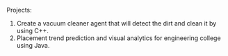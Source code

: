 Projects:
1. Create a vacuum cleaner agent that will detect the dirt and clean it by using C++.
2. Placement trend prediction and visual analytics for engineering college using Java.
